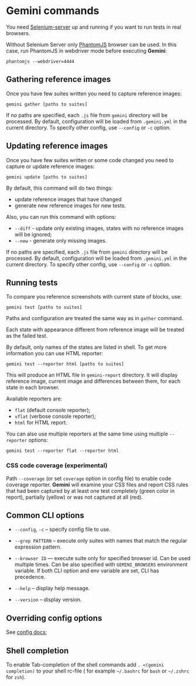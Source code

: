 # Gemini commands

You need [Selenium-server](http://www.seleniumhq.org/download/) up and running
if you want to run tests in real browsers.

Without Selenium Server only [PhantomJS](http://phantomjs.org/) browser can be
used. In this case, run PhantomJS in webdriver mode before executing
**Gemini**:

```
phantomjs --webdriver=4444
```

## Gathering reference images

Once you have few suites written you need to capture reference images:

```
gemini gather [paths to suites]
```

If no paths are specified, each `.js` file from `gemini` directory will be
processed. By default, configuration will be loaded from `.gemini.yml` in the
current directory. To specify other config, use `--config` or `-c` option.

## Updating reference images

Once you have few suites written or some code changed you need to capture or update reference images:

```
gemini update [paths to suites]
```
By default, this command will do two things:
 * update reference images that have changed
 * generate new reference images for new tests.

 Also, you can run this command with options:

 * `--diff` - update only existing images, states with no reference images will be ignored;
 * `--new` - generate only missing images.

If no paths are specified, each `.js` file from `gemini` directory will be
processed. By default, configuration will be loaded from `.gemini.yml` in the
current directory. To specify other config, use `--config` or `-c` option.

## Running tests

To compare you reference screenshots with current state of blocks, use:

```
gemini test [paths to suites]
```

Paths and configuration are treated the same way as in `gather` command.

Each state with appearance different from reference image will be treated as
the failed test.

By default, only names of the states are listed in shell. To get more
information you can use HTML reporter:

`gemini test --reporter html [paths to suites]`

This will produce an HTML file in `gemini-report` directory. It will display
reference image, current image and differences between them, for each state in
each browser.

Available reporters are:

* `flat` (default console reporter);
* `vflat` (verbose console reporter);
* `html` for HTML report.

You can also use multiple reporters at the same time using multiple
`--reporter` options:

```
gemini test --reporter flat --reporter html
```

### CSS code coverage (experimental)

Path `--coverage` (or set `coverage` option in config file) to enable code
coverage reporter. **Gemini** will examine your CSS files and report CSS rules
that had been captured by at least one test completely (green color in
report), partially (yellow) or was not captured at all (red).

## Common CLI options

* `--config`, `-c` – specify config file to use.

* `--grep PATTERN` – execute only suites with names that match the regular
  expression pattern.

* `--browser ID` — execute suite only for specified browser id. Can be used
  multiple times. Can be also specified with `GEMINI_BROWSERS` environment
  variable. If both CLI option and env variable are set, CLI has precedence.

* `--help` – display help message.

* `--version` – display version.

## Overriding config options

See [config docs](./config.md);

## Shell completion

To enable Tab-completion of the shell commands add `. <(gemini completion)` to
your shell rc-file ( for example `~/.bashrc` for `bash` or `~/.zshrc` for
`zsh`).
